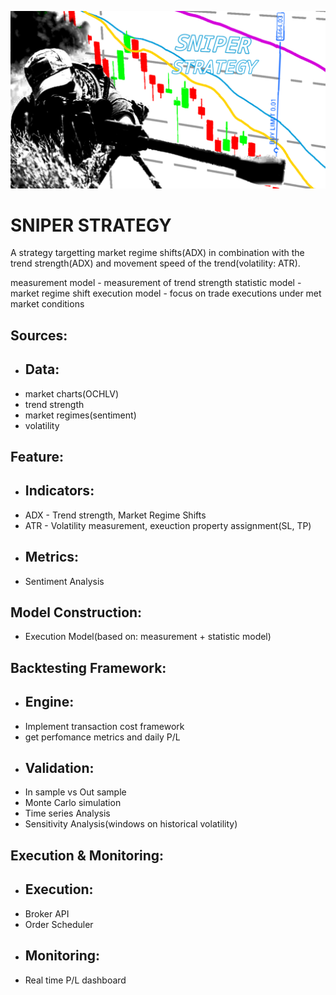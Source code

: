 ![1](../SNIPER/thumbnail.png)

# SNIPER STRATEGY

A strategy targetting market regime shifts(ADX) in combination with the trend strength(ADX) and movement speed of the trend(volatility: ATR).

measurement model - measurement of trend strength
statistic model - market regime shift
execution model - focus on trade executions under met market conditions

## Sources: 
- ## Data:
 - market charts(OCHLV)
 - trend strength
 - market regimes(sentiment)
 - volatility

## Feature:
- ## Indicators:
- ADX - Trend strength, Market Regime Shifts
- ATR - Volatility measurement, exeuction property assignment(SL, TP)
- ## Metrics:
- Sentiment Analysis

## Model Construction:
- Execution Model(based on: measurement + statistic model)

## Backtesting Framework:
- ## Engine:
- Implement transaction cost framework
- get perfomance metrics and daily P/L
- ## Validation:
- In sample vs Out sample
- Monte Carlo simulation
- Time series Analysis
- Sensitivity Analysis(windows on historical volatility)

## Execution & Monitoring:
- ## Execution:
- Broker API
- Order Scheduler
- ## Monitoring:
- Real time P/L dashboard
